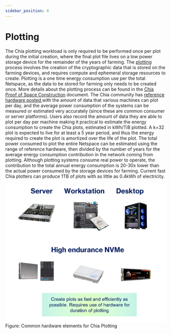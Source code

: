```yaml
---
sidebar_position: 4
---
```


# Plotting
The Chia plotting workload is only required to be performed once per plot during the initial creation, where the final plot file lives on a low power storage device for the remainder of the years of farming. The [plotting](https://www.chia.net/2021/02/22/plotting-basics.html) process involves the creation of the cryptographic data that is stored on the farming devices, and requires compute and ephemeral storage resources to create. Plotting is a one time energy consumption use per the total Netspace, as the data to be stored for farming only needs to be created once. More details about the plotting process can be found in the [Chia Proof of Space Construction](https://www.chia.net/assets/Chia_Proof_of_Space_Construction_v1.1.pdf) document. The Chia community has [reference hardware posted ](https://github.com/Chia-Network/chia-blockchain/wiki/Reference-Plotting-Hardware)with the amount of data that various machines can plot per day, and the average power consumption of the systems can be measured or estimated very accurately (since these are common consumer or server platforms). Users also record the amount of data they are able to plot per day per machine making it practical to estimate the energy consumption to create the Chia plots, estimated in kWh/TiB plotted. A k=32 plot is expected to live for at least a 5 year period, and thus the energy required to create the plot is amortized over the life of the plot. The total power consumed to plot the entire Netspace can be estimated using the range of reference hardware, then divided by the number of years for the average energy consumption contribution in the network coming from plotting. Although plotting systems consume real power to operate, the contribution to the total annual energy consumption is 20-30x lower than the actual power consumed by the storage devices for farming. Current fast Chia plotters can produce 1TB of plots with as little as 0.4kWh of electricity.

![alt_text](img/plot.png "plot")
Figure: Common hardware elements for Chia Plotting
